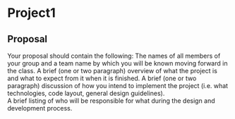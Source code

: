 # Project1
## Proposal
Your proposal should contain the following:  The names of all members of your group and a team name by which you will be known moving forward in the class.
A brief (one or two paragraph) overview of what the project is and what to expect from it when it is finished. 
A brief (one or two paragraph) discussion of how you intend to implement the project (i.e. what technologies, code layout, general design guidelines).  
A brief listing of who will be responsible for what during the design and development process.
